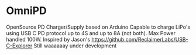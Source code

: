 # OmniPD
OpenSource PD Charger/Supply based on Arduino
Capable to charge LiPo's using USB C PD protocol up to 4S and up to 8A (not both). Max Power handled 100W.
Inspired by Jason's https://github.com/ReclaimerLabs/USB-C-Explorer
Still waaaaaay under development
